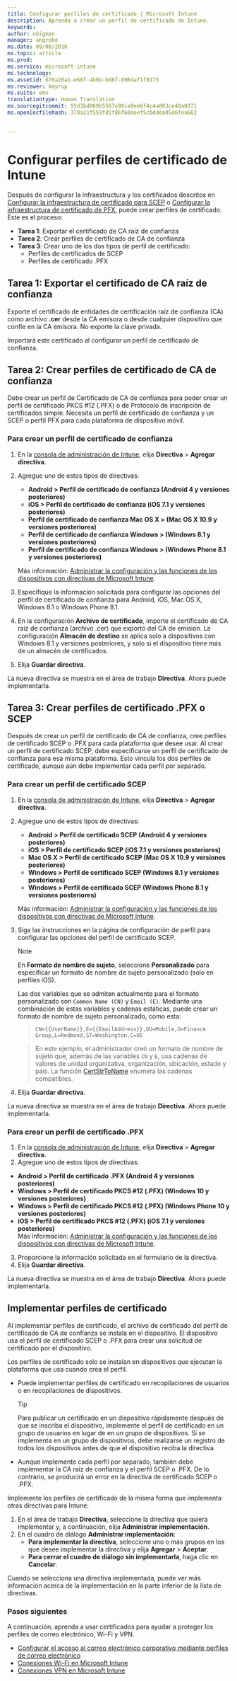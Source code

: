 ```yaml
---
title: Configurar perfiles de certificado | Microsoft Intune
description: Aprenda a crear un perfil de certificado de Intune.
keywords: 
author: nbigman
manager: angrobe
ms.date: 09/08/2016
ms.topic: article
ms.prod: 
ms.service: microsoft-intune
ms.technology: 
ms.assetid: 679a20a1-e66f-4b6b-bd8f-896daf1f8175
ms.reviewer: kmyrup
ms.suite: ems
translationtype: Human Translation
ms.sourcegitcommit: 55d3bd060b5567e98ca9ee6f4c4a003ce40a0371
ms.openlocfilehash: 370a21f559fd1f86f60aeef5cbddea05d6fea682


---
```


# Configurar perfiles de certificado de Intune
Después de configurar la infraestructura y los certificados descritos en [Configurar la infraestructura de certificado para SCEP](configure-certificate-infrastructure-for-scep.md) o [Configurar la infraestructura de certificado de PFX](configure-certificate-infrastructure-for-pfx.md), puede crear perfiles de certificado. Este es el proceso:

- **Tarea 1**: Exportar el certificado de CA raíz de confianza
- **Tarea 2**: Crear perfiles de certificado de CA de confianza
- **Tarea 3**: Crear uno de los dos tipos de perfil de certificado:
  - Perfiles de certificados de SCEP
  - Perfiles de certificado .PFX

## **Tarea 1**: Exportar el certificado de CA raíz de confianza
Exporte el certificado de entidades de certificación raíz de confianza (CA) como archivo **.cer** desde la CA emisora o desde cualquier dispositivo que confíe en la CA emisora. No exporte la clave privada.

Importará este certificado al configurar un perfil de certificado de confianza.

## **Tarea 2**: Crear perfiles de certificado de CA de confianza
Debe crear un perfil de Certificado de CA de confianza para poder crear un perfil de certificado PKCS #12 (.PFX) o de Protocolo de inscripción de certificados simple. Necesita un perfil de certificado de confianza y un SCEP o perfil PFX para cada plataforma de dispositivo móvil.

### Para crear un perfil de certificado de confianza

1.  En la [consola de administración de Intune](https://manage.microsoft.com), elija **Directiva** &gt; **Agregar directiva**.
2.  Agregue uno de estos tipos de directivas:
    - **Android &gt; Perfil de certificado de confianza (Android 4 y versiones posteriores)**
    - **iOS &gt; Perfil de certificado de confianza (iOS 7.1 y versiones posteriores)**
    - **Perfil de certificado de confianza Mac OS X &gt; (Mac OS X 10.9 y versiones posteriores)**
    - **Perfil de certificado de confianza Windows &gt; (Windows 8.1 y versiones posteriores)**
    - **Perfil de certificado de confianza Windows &gt; (Windows Phone 8.1 y versiones posteriores)**

    Más información: [Administrar la configuración y las funciones de los dispositivos con directivas de Microsoft Intune](manage-settings-and-features-on-your-devices-with-microsoft-intune-policies.md).

3.  Especifique la información solicitada para configurar las opciones del perfil de certificado de confianza para Android, iOS, Mac OS X, Windows 8.1 o Windows Phone 8.1. 
4.  En la configuración **Archivo de certificado**, importe el certificado de CA raíz de confianza (archivo .cer) que exportó del CA de emisión. La configuración **Almacén de destino** se aplica solo a dispositivos con Windows 8.1 y versiones posteriores, y solo si el dispositivo tiene más de un almacén de certificados.
    
4.  Elija **Guardar directiva**.

La nueva directiva se muestra en el área de trabajo **Directiva**. Ahora puede implementarla.

## **Tarea 3**: Crear perfiles de certificado .PFX o SCEP
Después de crear un perfil de certificado de CA de confianza, cree perfiles de certificado SCEP o .PFX para cada plataforma que desee usar. Al crear un perfil de certificado SCEP, debe especificarse un perfil de certificado de confianza para esa misma plataforma. Esto vincula los dos perfiles de certificado, aunque aún debe implementar cada perfil por separado.

### Para crear un perfil de certificado SCEP

1.  En la [consola de administración de Intune](https://manage.microsoft.com), elija **Directiva** &gt; **Agregar directiva**.
2.  Agregue uno de estos tipos de directivas:
    - **Android &gt; Perfil de certificado SCEP (Android 4 y versiones posteriores)**
    - **iOS &gt; Perfil de certificado SCEP (iOS 7.1 y versiones posteriores)**
    - **Mac OS X &gt; Perfil de certificado SCEP (Mac OS X 10.9 y versiones posteriores)**
    - **Windows &gt; Perfil de certificado SCEP (Windows 8.1 y versiones posteriores)**
    - **Windows &gt; Perfil de certificado SCEP (Windows Phone 8.1 y versiones posteriores)**

    Más información: [Administrar la configuración y las funciones de los dispositivos con directivas de Microsoft Intune](manage-settings-and-features-on-your-devices-with-microsoft-intune-policies.md).

3.  Siga las instrucciones en la página de configuración de perfil para configurar las opciones del perfil de certificado SCEP.
    > [!NOTE]
    >
    > En **Formato de nombre de sujeto**, seleccione **Personalizado** para especificar un formato de nombre de sujeto personalizado (solo en perfiles iOS).
    >
    > Las dos variables que se admiten actualmente para el formato personalizado son `Common Name (CN)` y `Email (E)`. Mediante una combinación de estas variables y cadenas estáticas, puede crear un formato de nombre de sujeto personalizado, como esta:

    >     CN={{UserName}},E={{EmailAddress}},OU=Mobile,O=Finance Group,L=Redmond,ST=Washington,C=US

    > En este ejemplo, el administrador creó un formato de nombre de sujeto que, además de las variables `CN` y `E`, usa cadenas de valores de unidad organizativa, organización, ubicación, estado y país. La función [CertStrToName](https://msdn.microsoft.com/en-us/library/windows/desktop/aa377160.aspx) enumera las cadenas compatibles.

4.  Elija **Guardar directiva**.

La nueva directiva se muestra en el área de trabajo **Directiva**. Ahora puede implementarla.

### Para crear un perfil de certificado .PFX

1.  En la [consola de administración de Intune](https://manage.microsoft.com), elija **Directiva** &gt; **Agregar directiva**.
2.  Agregue uno de estos tipos de directivas:
  - **Android &gt; Perfil de certificado .PFX (Android 4 y versiones posteriores)**
  - **Windows &gt; Perfil de certificado PKCS #12 (.PFX) (Windows 10 y versiones posteriores)**
  - **Windows &gt; Perfil de certificado PKCS #12 (.PFX) (Windows Phone 10 y versiones posteriores)**
  - **iOS > Perfil de certificado PKCS #12 (.PFX) (iOS 7.1 y versiones posteriores)**    
    Más información: [Administrar la configuración y las funciones de los dispositivos con directivas de Microsoft Intune](manage-settings-and-features-on-your-devices-with-microsoft-intune-policies.md).
3.  Proporcione la información solicitada en el formulario de la directiva.
4.  Elija **Guardar directiva**.

La nueva directiva se muestra en el área de trabajo **Directiva**. Ahora puede implementarla.

## Implementar perfiles de certificado
Al implementar perfiles de certificado, el archivo de certificado del perfil de certificado de CA de confianza se instala en el dispositivo. El dispositivo usa el perfil de certificado SCEP o .PFX para crear una solicitud de certificado por el dispositivo.

Los perfiles de certificado solo se instalan en dispositivos que ejecutan la plataforma que usa cuando crea el perfil.

-   Puede implementar perfiles de certificado en recopilaciones de usuarios o en recopilaciones de dispositivos.

    > [!TIP]
    > Para publicar un certificado en un dispositivo rápidamente después de que se inscriba el dispositivo, implemente el perfil de certificado en un grupo de usuarios en lugar de en un grupo de dispositivos. Si se implementa en un grupo de dispositivos, debe realizarse un registro de todos los dispositivos antes de que el dispositivo reciba la directiva.

-   Aunque implemente cada perfil por separado, también debe implementar la CA raíz de confianza y el perfil SCEP o .PFX. De lo contrario, se producirá un error en la directiva de certificado SCEP o .PFX.

Implemente los perfiles de certificado de la misma forma que implementa otras directivas para Intune:

1.  En el área de trabajo **Directiva**, seleccione la directiva que quiera implementar y, a continuación, elija **Administrar implementación**.
2.  En el cuadro de diálogo **Administrar implementación**:
    -   **Para implementar la directiva**, seleccione uno o más grupos en los que desee implementar la directiva y elija **Agregar** &gt; **Aceptar**.
    -   **Para cerrar el cuadro de diálogo sin implementarla**, haga clic en **Cancelar**.

Cuando se selecciona una directiva implementada, puede ver más información acerca de la implementación en la parte inferior de la lista de directivas.

### Pasos siguientes

A continuación, aprenda a usar certificados para ayudar a proteger los perfiles de correo electrónico, Wi-Fi y VPN.

-  [Configurar el acceso al correo electrónico corporativo mediante perfiles de correo electrónico](configure-access-to-corporate-email-using-email-profiles-with-Microsoft-Intune.md)
-  [Conexiones Wi-Fi en Microsoft Intune](wi-fi-connections-in-microsoft-intune.md)
-  [Conexiones VPN en Microsoft Intune](vpn-connections-in-microsoft-intune.md)



<!--HONumber=Sep16_HO2-->


